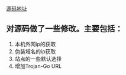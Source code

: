 [源码地址](https://raw.githubusercontent.com/veip007/hj/main/trojan-go.sh)

## 对源码做了一些修改。主要包括：
1. 本机外网ip的获取
2. 伪装域名的ip获取
3. 站点的一些默认选择
4. 增加Trojan-Go URL